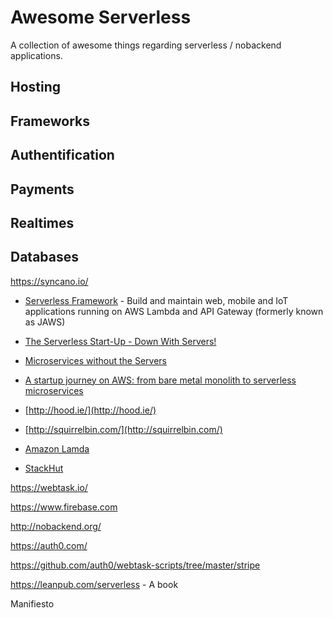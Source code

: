 # Awesome Serverless
 A collection of awesome things regarding serverless / nobackend applications.

## Hosting

## Frameworks

## Authentification

## Payments

## Realtimes

## Databases

https://syncano.io/

* [Serverless Framework](http://www.serverless.com) - Build and maintain web, mobile and IoT applications running on AWS Lambda and API Gateway (formerly known as JAWS)


* [The Serverless Start-Up - Down With Servers!](http://highscalability.com/blog/2015/12/7/the-serverless-start-up-down-with-servers.html)

* [Microservices without the Servers](https://aws.amazon.com/blogs/compute/microservices-without-the-servers/)

* [A startup journey on AWS: from bare metal monolith to serverless microservices](https://medium.com/@benorama/a-startup-journey-on-aws-from-bare-metal-monolith-to-serverless-microservices-80231624fbd9)

* [http://hood.ie/](http://hood.ie/)

* [http://squirrelbin.com/](http://squirrelbin.com/)

* [Amazon Lamda](https://aws.amazon.com/lambda/)

* [StackHut](https://github.com/stackhut/stackhut)

https://webtask.io/

https://www.firebase.com

http://nobackend.org/

https://auth0.com/

https://github.com/auth0/webtask-scripts/tree/master/stripe

https://leanpub.com/serverless - A book 

Manifiesto
